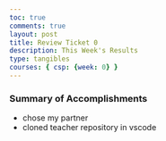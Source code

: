 ```yaml
---
toc: true
comments: true
layout: post
title: Review Ticket 0
description: This Week's Results
type: tangibles
courses: { csp: {week: 0} }
---
```


### Summary of Accomplishments
>   
- chose my partner
- cloned teacher repository in vscode